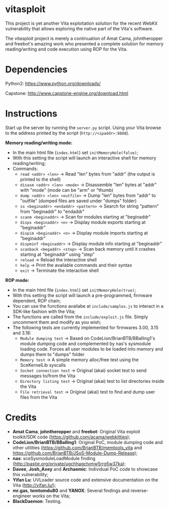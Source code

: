 vitasploit
==========

This project is yet another Vita exploitation solution for the recent WebKit vulnerability that allows exploring the native part of the Vita's software.

The vitasploit project is merely a continuation of Amat Cama, johntheropper and freebot's amazing work who presented a complete solution for memory reading/writing and code execution using ROP for the Vita.

Dependencies
============

Python2: https://www.python.org/downloads/

Capstone: http://www.capstone-engine.org/download.html

Instructions
============

Start up the server by running the `server.py` script. Using your Vita browse to the address printed by the script (`http://<ipaddr>:8888`).

**Memory reading/writing mode:**
- In the main html file (`index.html`) set `initMemoryHole(false)`;
- With this setting the script will launch an interactive shell for memory reading/writing;
- Commands:
  - `read <addr> <len>` -> Read "len" bytes from "addr" (the output is printed to the shell)
  - `disasm <addr> <len> <mode>` -> Disassemble "len" bytes at "addr" with "mode" (mode can be "arm" or "thumb)
  - `dump <addr> <len> <outfile>` -> Dump "len" bytes from "addr" to "outfile" (dumped files are saved under "dumps" folder)
  - `ss <beginaddr> <endaddr> <pattern>` -> Search for string "pattern" from "beginaddr" to "endaddr"
  - `scanm <beginaddr>` -> Scan for modules starting at "beginaddr"
  - `dispx <beginaddr> <n>` -> Display <n> module exports starting at "beginaddr"
  - `dispim <beginaddr> <n>` -> Display <n> module imports starting at "beginaddr"
  - `dispminf <beginaddr>` -> Display module info starting at "beginaddr"
  - `scanback <begaddr> <step>` -> Scan back memory until it crashes starting at "beginaddr" using "step"
  - `reload` -> Reload the interactive shell
  - `help` -> Print the available commands and their syntax
  - `exit` -> Terminate the interactive shell

**ROP mode:**
- In the main html file (`index.html`) set `initMemoryHole(true)`;
- With this setting the script will launch a pre-programmed, firmware dependent, ROP chain;
- You can use the functions availabe at `include/samples.js` to interact in a SDK-like fashion with the Vita;
- The functions are called from the `include/exploit.js` file. Simply uncomment them and modify as you wish;
- The following tests are currently implemented for firmwares 3.00, 3.15 and 3.18:
  - `Module dumping test` -> Based on CodeLion/BrianBTB/BBalling1's module dumping code and complemented by nas's sysmodule loading code. Forces all user modules to be loaded into memory and dumps them to "dumps" folder
  - `Memory test` -> A simple memory alloc/free test using the SceKernelLib syscalls
  - `Socket connection test` -> Original (akai) socket test to send messages to/from the Vita
  - `Directory listing test` -> Original (akai) test to list directories inside the Vita
  - `File retrieval test` -> Original (akai) test to find and dump user files from the Vita
    
Credits
=======

- **Amat Cama**, **johntheropper** and **freebot**: Original Vita exploit toolkit/SDK code (https://github.com/acama/webkitties);
- **CodeLion/BrianBTB/BBalling1**: Original PoC, module dumping code and other utilities (https://github.com/BrianBTB/memtools_vita and https://github.com/BrianBTB/JSoS-Module-Dump-Release);
- **nas**: sceSysmoduleLoadModule finding (http://pastie.org/private/ugchhaqctvmw5rrg5w37ka);
- **Davee**, **Josh_Axey** and **Archaemic**: Individual PoC code to showcase this vulnerability;
- **Yifan Lu**: UVLoader source code and extensive documentation on the Vita (http://yifan.lu/);
- **mr.gas**, **tomtomdu80** and **YANOX**: Several findings and reverse-engineer works on the Vita;
- **BlackDaemon**: Testing.
